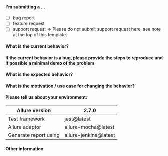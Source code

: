 [//]: # (
. Note: for support questions, please use Stackoverflow or Gitter**. 
. This repository's issues are reserved for feature requests and bug reports.
.
. In case of any problems with Allure Jenkins plugin** please use the following repository 
. to create an issue: https://github.com/jenkinsci/allure-plugin/issues
.
. Make sure you have a clear name for your issue. The name should start with a capital 
. letter and no dot is required in the end of the sentence. An example of good issue names:
.
. - The report is broken in IE11
. - Add an ability to disable default plugins
. - Support emoji in test descriptions
)

#### I'm submitting a ... 
  - [ ] bug report
  - [ ] feature request
  - [ ] support request => Please do not submit support request here, see note at the top of this template.

#### What is the current behavior?


#### If the current behavior is a bug, please provide the steps to reproduce and if possible a minimal demo of the problem


#### What is the expected behavior?


#### What is the motivation / use case for changing the behavior?


#### Please tell us about your environment:

| Allure version | 2.7.0 |
| --- | --- |
| Test framework | jest@latest |
| Allure adaptor | allure-mocha@latest |
| Generate report using | allure-jenkins@latest |


#### Other information 

[//]: # (
. e.g. detailed explanation, stacktraces, related issues, suggestions 
. how to fix, links for us to have more context, eg. Stackoverflow, Gitter etc
)

<!-- Love allure-report? Please consider supporting our collective:
👉  https://opencollective.com/allure-report/donate -->

